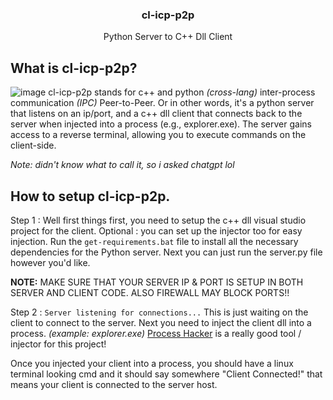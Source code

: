 <h3 align="center">cl-icp-p2p</h3>

  <p align="center">
    Python Server to C++ Dll Client
    <br />
  </p>
</div>

## What is cl-icp-p2p?
![image](https://github.com/user-attachments/assets/e36e7977-2987-4435-a29f-d81a48454ec1)
cl-icp-p2p stands for c++ and python *(cross-lang)* inter-process communication *(IPC)* Peer-to-Peer. Or in other words, it's a python server that listens on an ip/port, and a c++ dll client that connects back to the server when injected into a process (e.g., explorer.exe). The server gains access to a reverse terminal, allowing you to execute commands on the client-side.

*Note: didn't know what to call it, so i asked chatgpt lol*

## How to setup cl-icp-p2p.
Step 1 :
  Well first things first, you need to setup the c++ dll visual studio project for the client. 
  Optional : you can set up the injector too for easy injection.
  Run the `get-requirements.bat` file to install all the necessary dependencies for the Python server.
  Next you can just run the server.py file however you'd like.

  **NOTE:** MAKE SURE THAT YOUR SERVER IP & PORT IS SETUP IN BOTH SERVER AND CLIENT CODE. ALSO FIREWALL MAY BLOCK PORTS!!

Step 2 :
  `Server listening for connections...` This is just waiting on the client to connect to the server.
  Next you need to inject the client dll into a process. *(example: explorer.exe)*
  [Process Hacker](https://processhacker.sourceforge.io/downloads.php) is a really good tool / injector for this project!

  Once you injected your client into a process, you should have a linux terminal looking cmd and it should say somewhere "Client Connected!" that means your client is connected to the server host. 
